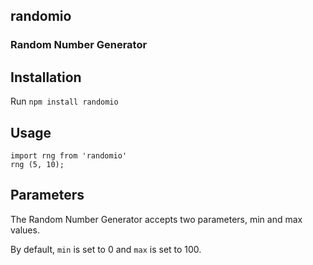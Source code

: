 ## randomio

### Random Number Generator

## Installation

Run `npm install randomio`

## Usage

```
import rng from 'randomio'
rng (5, 10);
```

## Parameters

The Random Number Generator accepts two parameters, min and max values.

By default, `min` is set to 0 and `max` is set to 100.
